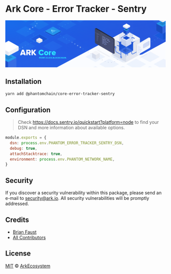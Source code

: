 # Ark Core - Error Tracker - Sentry

<p align="center">
    <img src="../../banner.png?sanitize=true" />
</p>

## Installation

```bash
yarn add @phantomchain/core-error-tracker-sentry
```

## Configuration

> Check https://docs.sentry.io/quickstart?platform=node to find your DSN and more information about available options.

```js
module.exports = {
  dsn: process.env.PHANTOM_ERROR_TRACKER_SENTRY_DSN,
  debug: true,
  attachStacktrace: true,
  environment: process.env.PHANTOM_NETWORK_NAME,
}
```

## Security

If you discover a security vulnerability within this package, please send an e-mail to security@ark.io. All security vulnerabilities will be promptly addressed.

## Credits

- [Brian Faust](https://github.com/faustbrian)
- [All Contributors](../../../../contributors)

## License

[MIT](LICENSE) © [ArkEcosystem](https://ark.io)
